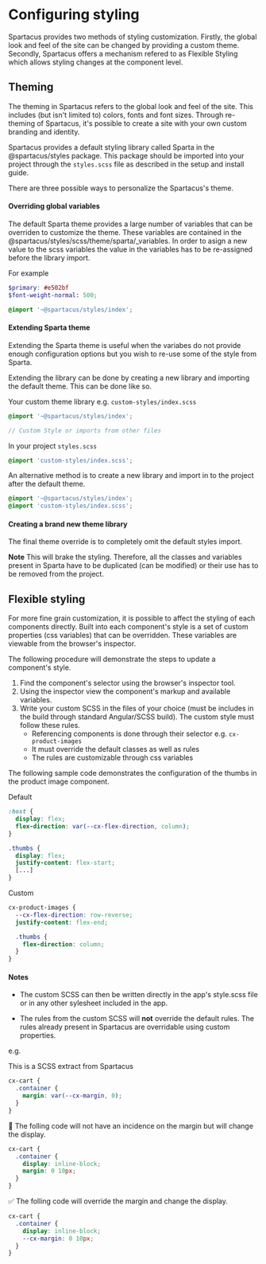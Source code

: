 # Configuring styling

Spartacus provides two methods of styling customization. Firstly, the global look and feel of the site can be changed by providing a custom theme. Secondly, Spartacus offers a mechanism refered to as Flexible Styling which allows styling changes at the component level.

## Theming

The theming in Spartacus refers to the global look and feel of the site. This includes (but isn't limited to) colors, fonts and font sizes. Through re-theming of Spartacus, it's possible to create a site with your own custom branding and identity.

Spartacus provides a default styling library called Sparta in the @spartacus/styles package. This package should be imported into your project through the `styles.scss` file as described in the setup and install guide.

There are three possible ways to personalize the Spartacus's theme.

#### Overriding global variables

The default Sparta theme provides a large number of variables that can be overriden to customize the theme. These variables are contained in the @spartacus/styles/scss/theme/sparta/_variables. In order to asign a new value to the scss variables the value in the variables has to be re-assigned before the library import.

For example

```scss
$primary: #e502bf
$font-weight-normal: 500;

@import '~@spartacus/styles/index';
```

#### Extending Sparta theme

Extending the Sparta theme is useful when the variabes do not provide enough configuration options but you wish to re-use some of the style from Sparta.

Extending the library can be done by creating a new library and importing the default theme. This can be done like so.

Your custom theme library e.g. `custom-styles/index.scss`
```scss
@import '~@spartacus/styles/index';

// Custom Style or imports from other files
```
In your project `styles.scss`

```scss
@import 'custom-styles/index.scss';
```

An alternative method is to create a new library and import in to the project after the default theme.

```scss
@import '~@spartacus/styles/index';
@import 'custom-styles/index.scss';
```

#### Creating a brand new theme library

The final theme override is to completely omit the default styles import. 

**Note** This will brake the styling. Therefore, all the classes and variables present in Sparta have to be duplicated (can be modified) or their use has to be removed from the project.

## Flexible styling
For more fine grain customization, it is possible to affect the styling of each components directly. Built into each component's style is a set of custom properties (css variables) that can be overridden. These variables are viewable from the browser's inspector.

The following procedure will demonstrate the steps to update a component's style.

1. Find the component's selector using the browser's inspector tool.
2. Using the inspector view the component's markup and available variables.
3. Write your custom SCSS in the files of your choice (must be includes in the build through standard Angular/SCSS build). The custom style must follow these rules.
    - Referencing components is done through their selector e.g. `cx-product-images`
    - It must override the default classes as well as rules
    - The rules are customizable through css variables

The following sample code demonstrates the configuration of the thumbs in the product image component.

Default
```css
:host {
  display: flex;
  flex-direction: var(--cx-flex-direction, column);
}

.thumbs {
  display: flex;
  justify-content: flex-start;
  [...]
}
```

Custom
```css
cx-product-images {
  --cx-flex-direction: row-reverse;
  justify-content: flex-end;

  .thumbs {
    flex-direction: column;
  }
}
```

#### Notes
- The custom SCSS can then be written directly in the app's style.scss file or in any other sylesheet included in the app.

- The rules from the custom SCSS will **not** override the default rules. The rules already present in Spartacus are overridable using custom properties.

e.g.

 This is a SCSS extract from Spartacus

```css
cx-cart {
  .container {
    margin: var(--cx-margin, 0);
  }
}
```
🛑 The folling code will not have an incidence on the margin but will change the display.
```css
cx-cart {
  .container {
    display: inline-block;
    margin: 0 10px;
  }
}
```

✅ The folling code will override the margin and change the display.
```css
cx-cart {
  .container {
    display: inline-block;
    --cx-margin: 0 10px;
  }
}
```